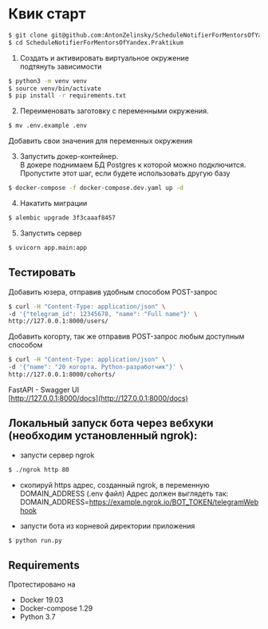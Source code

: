 # Квик старт

```bash
$ git clone git@github.com:AntonZelinsky/ScheduleNotifierForMentorsOfYandex.Praktikum.git
$ cd ScheduleNotifierForMentorsOfYandex.Praktikum
```

1. Создать и активировать виртуальное окружение  
подтянуть зависимости
```bash
$ python3 -m venv venv
$ source venv/bin/activate
$ pip install -r requirements.txt
```

2. Переименовать заготовку с переменными окружения.
```bash
$ mv .env.example .env
```
Добавить свои значения для переменных окружения

3. Запустить докер-контейнер.  
В докере поднимаем БД Postgres к которой можно подключится. 
Пропустите этот шаг, если будете использовать другую базу
```bash
$ docker-compose -f docker-compose.dev.yaml up -d
```

4. Накатить миграции
```bash
$ alembic upgrade 3f3caaaf8457
```

5. Запустить сервер
```bash
$ uvicorn app.main:app
```

## Тестировать

Добавить юзера, отправив удобным способом POST-запрос
```bash
$ curl -H "Content-Type: application/json" \
-d '{"telegram_id": 12345678, "name": "Full name"}' \
http://127.0.0.1:8000/users/
```

Добавить когорту, так же отправив POST-запрос любым доступным способом
```bash
$ curl -H "Content-Type: application/json" \
-d '{"name": "20 когорта. Python-разработчик"}' \
http://127.0.0.1:8000/cohorts/
```

FastAPI - Swagger UI  
[http://127.0.0.1:8000/docs](http://127.0.0.1:8000/docs)

## Локальный запуск бота через вебхуки (необходим установленный ngrok):
- запусти сервер ngrok
```bash
$ ./ngrok http 80
```
- скопируй https адрес, cозданный ngrok, в переменную DOMAIN_ADDRESS (.env файл)
Адрес должен выглядеть так: DOMAIN_ADDRESS=https://example.ngrok.io/BOT_TOKEN/telegramWebhook

- запусти бота из корневой директории приложения
```bash
$ python run.py
```

## Requirements
Протестировано на  
- Docker 19.03  
- Docker-compose 1.29  
- Python 3.7  
